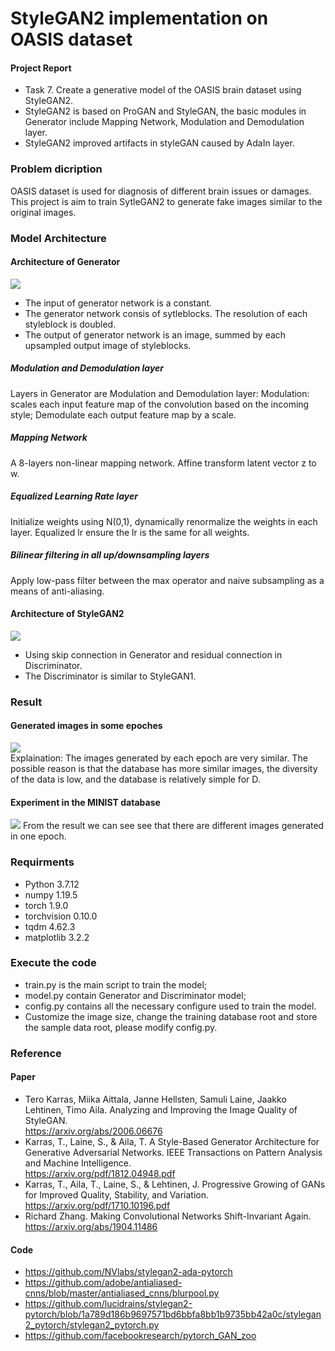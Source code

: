 # StyleGAN2 implementation on OASIS dataset

#### Project Report
* Task 7. Create a generative model of the OASIS brain dataset using StyleGAN2.
* StyleGAN2 is based on ProGAN and StyleGAN, the basic modules in Generator include Mapping Network, Modulation and Demodulation layer.
* StyleGAN2 improved artifacts in styleGAN caused by AdaIn layer.

### Problem dicription
OASIS dataset is used for diagnosis of different brain issues or damages. This project is aim to train SytleGAN2 to generate fake images similar to the original images.

### Model Architecture
  #### Architecture of Generator
  ![](Images/Generator.jpeg)   
  * The input of generator network is a constant.
  * The generator network consis of sytleblocks. The resolution of each styleblock is doubled.
  * The output of generator network is an image, summed by each upsampled output image of styleblocks.

  ##### Modulation and Demodulation layer
  Layers in Generator are Modulation and Demodulation layer: Modulation: scales each input feature map of the convolution based on the incoming style; Demodulate each output feature map by a scale.
  ##### Mapping Network
  A 8-layers non-linear mapping network. Affine transform latent vector z to w. 
  ##### Equalized Learning Rate layer
  Initialize weights using N(0,1), dynamically renormalize the weights in each layer.
  Equalized lr ensure the lr is the same for all weights.
  ##### Bilinear filtering in all up/downsampling layers
  Apply low-pass filter between the max operator and naive subsampling as a means of anti-aliasing. 

  #### Architecture of StyleGAN2
  ![](Images/Discriminator.jpeg)   
  * Using skip connection in Generator and residual connection in Discriminator.
  * The Discriminator is similar to StyleGAN1.

### Result
#### Generated images in some epoches
![](Images/results.jpeg)   
Explaination: The images generated by each epoch are very similar. The possible reason is that the database has more similar images, the diversity of the data is low, and the database is relatively simple for D.
#### Experiment in the MINIST database
![](Images/minist.jpeg)
From the result we can see see that there are different images generated in one epoch.

### Requirments
* Python 3.7.12  
* numpy 1.19.5 
* torch 1.9.0
* torchvision 0.10.0
* tqdm 4.62.3
* matplotlib 3.2.2 


### Execute the code
* train.py is the main script to train the model;
* model.py contain Generator and Discriminator model;
* config.py contains all the necessary configure used to train the model.
* Customize the image size, change the training database root and store the sample data root, please modify config.py.

### Reference
#### Paper
* Tero Karras, Miika Aittala, Janne Hellsten, Samuli Laine, Jaakko Lehtinen, Timo Aila. Analyzing and Improving the Image Quality of StyleGAN. <br>
https://arxiv.org/abs/2006.06676<br>
* Karras, T., Laine, S., & Aila, T. A Style-Based Generator Architecture for Generative Adversarial Networks. IEEE Transactions on Pattern Analysis and Machine Intelligence. <br>
https://arxiv.org/pdf/1812.04948.pdf<br>
* Karras, T., Aila, T., Laine, S., & Lehtinen, J. Progressive Growing of GANs for Improved Quality, Stability, and Variation. <br>
https://arxiv.org/pdf/1710.10196.pdf<br>
* Richard Zhang. Making Convolutional Networks Shift-Invariant Again. <br>
https://arxiv.org/abs/1904.11486<br>

#### Code
* https://github.com/NVlabs/stylegan2-ada-pytorch<br>
* https://github.com/adobe/antialiased-cnns/blob/master/antialiased_cnns/blurpool.py<br>
* https://github.com/lucidrains/stylegan2-pytorch/blob/1a789d186b9697571bd6bbfa8bb1b9735bb42a0c/stylegan2_pytorch/stylegan2_pytorch.py<br>
* https://github.com/facebookresearch/pytorch_GAN_zoo<br>
